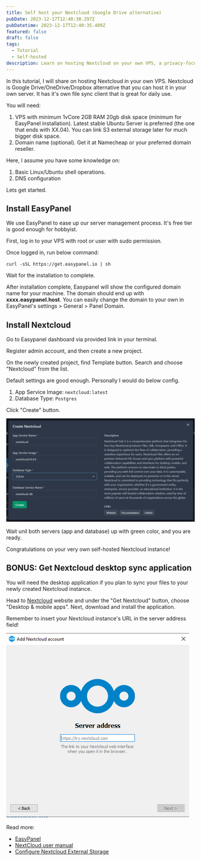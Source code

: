 ```yaml
---
title: Self host your Nextcloud (Google Drive alternative)
pubDate: 2023-12-17T12:40:30.297Z
pubDatetime: 2023-12-17T12:40:35.409Z
featured: false
draft: false
tags:
  - Tutorial
  - Self-hosted
description: Learn on hosting Nextcloud on your own VPS, a privacy-focused alternative to Google Drive/OneDrive. Install EasyPanel and Nextcloud, and sync your files.
---
```


In this tutorial, I will share on hosting Nextcloud in your own VPS. Nextcloud is Google Drive/OneDrive/Dropbox alternative that you can host it in your own server. It has it's own file sync client that is great for daily use.

You will need:

1. VPS with minimum 1vCore 2GB RAM 20gb disk space (minimum for EasyPanel installation). Latest stable Ubuntu Server is preferred (the one that ends with XX.04). You can link S3 external storage later for much bigger disk space.
2. Domain name (optional). Get it at Namecheap or your preferred domain reseller.

Here, I assume you have some knowledge on:

1. Basic Linux/Ubuntu shell operations.
2. DNS configuration

Lets get started.

## Install EasyPanel

We use EasyPanel to ease up our server management process. It's free tier is good enough for hobbyist.

First, log in to your VPS with root or user with sudo permission.

Once logged in, run below command:

```
curl -sSL https://get.easypanel.io | sh
```

Wait for the installation to complete.

After installation complete, Easypanel will show the configured domain name for your machine. The domain should end up with **xxxx.easypanel.host**. You can easily change the domain to your own in EasyPanel's settings > General > Panel Domain.

## Install Nextcloud

Go to Easypanel dashboard via provided link in your terminal.

Register admin account, and then create a new project.

On the newly created project, find Template button. Search and choose "Nextcloud" from the list.

Default settings are good enough. Personally I would do below config.

1. App Service Image: `nextcloud:latest`
2. Database Type: `Postgres`

Click "Create" button.

![Easypanel Nextcloud config](../../assets/images/self-hosted-nextcloud/easypanel-nextcloud-config.png)

Wait unil both servers (app and database) up with green color, and you are ready.

Congratulations on your very own self-hosted Nextcloud instance!

## BONUS: Get Nextcloud desktop sync application

You will need the desktop application if you plan to sync your files to your newly created Nextcloud instance.

Head to [Nextcloud](https://nextcloud.com/install/#install-clients) website and under the "Get Nextcloud" button, choose "Desktop & mobile apps". Next, download and install the application.

Remember to insert your Nextcloud instance's URL in the server address field!

![Nextcloud server address](../../assets/images/self-hosted-nextcloud/nextcloud-server-address.png)

Read more:

- [EasyPanel](https://easypanel.io/)
- [NextCloud user manual](https://docs.nextcloud.com/server/latest/user_manual/en/)
- [Configure Nextcloud External Storage](https://www.youtube.com/watch?v=MJjonlQ8CEQ)
